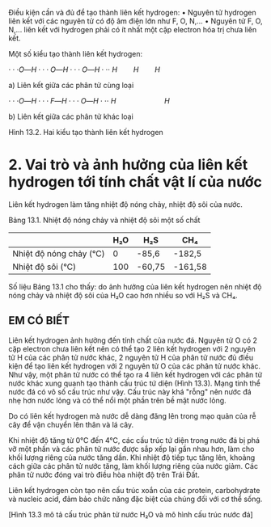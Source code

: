 Điều kiện cần và đủ để tạo thành liên kết hydrogen:
• Nguyên tử hydrogen liên kết với các nguyên tử có độ âm điện lớn như F, O, N,...
• Nguyên tử F, O, N,... liên kết với hydrogen phải có ít nhất một cặp electron hóa trị chưa liên kết.

Một số kiểu tạo thành liên kết hydrogen:

$\cdot \cdot \cdot O — H \cdot \cdot \cdot O — H \cdot \cdot \cdot O — H \cdot \cdot \cdot$
$H \qquad H \qquad H$

a) Liên kết giữa các phân tử cùng loại

$\cdot \cdot \cdot O — H \cdot \cdot \cdot F — H \cdot \cdot \cdot O — H \cdot \cdot \cdot$
$H \qquad \qquad \qquad H$

b) Liên kết giữa các phân tử khác loại

Hình 13.2. Hai kiểu tạo thành liên kết hydrogen

# 2. Vai trò và ảnh hưởng của liên kết hydrogen tới tính chất vật lí của nước

Liên kết hydrogen làm tăng nhiệt độ nóng chảy, nhiệt độ sôi của nước.

Bảng 13.1. Nhiệt độ nóng chảy và nhiệt độ sôi một số chất

| | H₂O | H₂S | CH₄ |
|---|---|---|---|
| Nhiệt độ nóng chảy (°C) | 0 | -85,6 | -182,5 |
| Nhiệt độ sôi (°C) | 100 | -60,75 | -161,58 |

Số liệu Bảng 13.1 cho thấy: do ảnh hưởng của liên kết hydrogen nên nhiệt độ nóng chảy và nhiệt độ sôi của H₂O cao hơn nhiều so với H₂S và CH₄.

## EM CÓ BIẾT

Liên kết hydrogen ảnh hưởng đến tính chất của nước đá.
Nguyên tử O có 2 cặp electron chưa liên kết nên có thể tạo 2 liên kết hydrogen với 2 nguyên tử H của các phân tử nước khác, 2 nguyên tử H của phân tử nước đủ điều kiện để tạo liên kết hydrogen với 2 nguyên tử O của các phân tử nước khác. Như vậy, một phân tử nước có thể tạo ra 4 liên kết hydrogen với các phân tử nước khác xung quanh tạo thành cấu trúc tứ diện (Hình 13.3). Mạng tinh thể nước đá có vô số cấu trúc như vậy. Cấu trúc này khá "rỗng" nên nước đá nhẹ hơn nước lỏng và có thể nổi một phần trên bề mặt nước lỏng.

Do có liên kết hydrogen mà nước dễ dàng đăng lên trong mạo quản của rễ cây để vận chuyển lên thân và lá cây.

Khi nhiệt độ tăng từ 0°C đến 4°C, các cấu trúc tứ diện trong nước đá bị phá vỡ một phần và các phân tử nước được sắp xếp lại gần nhau hơn, làm cho khối lượng riêng của nước tăng dần. Khi nhiệt độ tiếp tục tăng lên, khoảng cách giữa các phân tử nước tăng, làm khối lượng riêng của nước giảm. Các phân tử nước đóng vai trò điều hòa nhiệt độ trên Trái Đất.

Liên kết hydrogen còn tạo nên cấu trúc xoắn của các protein, carbohydrate và nucleic acid, đảm bảo chức năng đặc biệt của chúng đối với cơ thể sống.

[Hình 13.3 mô tả cấu trúc phân tử nước H₂O và mô hình cấu trúc nước đá]